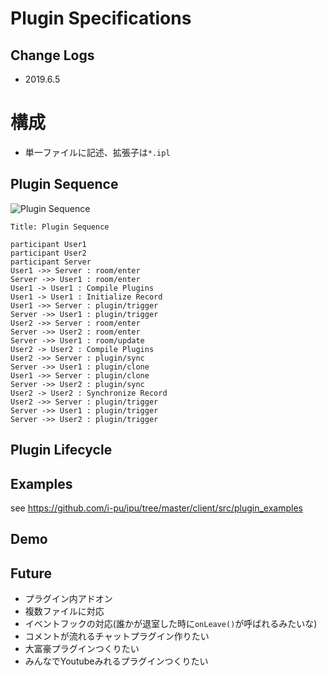 # Plugin Specifications
## Change Logs
- 2019.6.5

# 構成
* 単一ファイルに記述、拡張子は`*.ipl`

## Plugin Sequence

![Plugin Sequence](https://i.imgur.com/EA0WOuu.png)

```:sequence
Title: Plugin Sequence

participant User1
participant User2 
participant Server
User1 ->> Server : room/enter
Server ->> User1 : room/enter
User1 -> User1 : Compile Plugins
User1 -> User1 : Initialize Record
User1 ->> Server : plugin/trigger
Server ->> User1 : plugin/trigger
User2 ->> Server : room/enter
Server ->> User2 : room/enter
Server ->> User1 : room/update
User2 -> User2 : Compile Plugins
User2 ->> Server : plugin/sync
Server ->> User1 : plugin/clone
User1 ->> Server : plugin/clone
Server ->> User2 : plugin/sync
User2 -> User2 : Synchronize Record
User2 ->> Server : plugin/trigger
Server ->> User1 : plugin/trigger
Server ->> User2 : plugin/trigger
```

## Plugin Lifecycle

## Examples
see <https://github.com/i-pu/ipu/tree/master/client/src/plugin_examples>

## Demo

## Future
* プラグイン内アドオン
* 複数ファイルに対応
* イベントフックの対応(誰かが退室した時に`onLeave()`が呼ばれるみたいな)
* コメントが流れるチャットプラグイン作りたい
* 大富豪プラグインつくりたい
* みんなでYoutubeみれるプラグインつくりたい